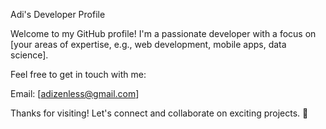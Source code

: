 Adi's Developer Profile

Welcome to my GitHub profile! I'm a passionate developer with a focus on [your areas of expertise, e.g., web development, mobile apps, data science].

Feel free to get in touch with me:

Email: [adizenless@gmail.com]

Thanks for visiting! Let's connect and collaborate on exciting projects. 🚀
